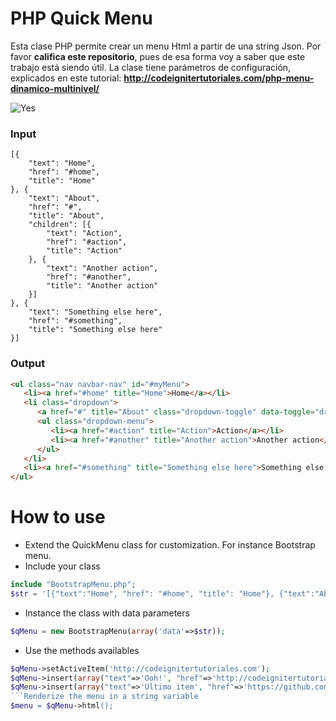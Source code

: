 # PHP Quick Menu
Esta clase PHP permite crear un menu Html a partir de una string Json. Por favor **califica este repositorio**, pues de esa forma voy a saber que este trabajo está siendo útil.
La clase tiene parámetros de configuración, explicados en este tutorial: **http://codeignitertutoriales.com/php-menu-dinamico-multinivel/**

![Yes](http://codeignitertutoriales.com/wp-content/uploads/2017/01/php-menu-dinamico-multinivel.jpg)

### Input
```
[{
	"text": "Home",
	"href": "#home",
	"title": "Home"
}, {
	"text": "About",
	"href": "#",
	"title": "About",
	"children": [{
		"text": "Action",
		"href": "#action",
		"title": "Action"
	}, {
		"text": "Another action",
		"href": "#another",
		"title": "Another action"
	}]
}, {
	"text": "Something else here",
	"href": "#something",
	"title": "Something else here"
}]
```

### Output
```html
<ul class="nav navbar-nav" id="#myMenu">
   <li><a href="#home" title="Home">Home</a></li>
   <li class="dropdown">
      <a href="#" title="About" class="dropdown-toggle" data-toggle="dropdown" role="button" aria-haspopup="true" aria-expanded="false">About <i class="caret"></i></a>
      <ul class="dropdown-menu">
         <li><a href="#action" title="Action">Action</a></li>
         <li><a href="#another" title="Another action">Another action</a></li>
      </ul>
   </li>
   <li><a href="#something" title="Something else here">Something else here</a></li>
</ul>
```
# How to use
* Extend the QuickMenu class for customization. For instance Bootstrap menu.
* Include your class
```php
include "BootstrapMenu.php";
$str = '[{"text":"Home", "href": "#home", "title": "Home"}, {"text":"About", "href": "#", "title": "About", "children": [{"text":"Action", "href": "#action", "title": "Action"}, {"text":"Another action", "href": "#another", "title": "Another action"}]}, {"text":"Something else here", "href": "#something", "title": "Something else here"}]';
```
* Instance the class with data parameters
```php
$qMenu = new BootstrapMenu(array('data'=>$str));
```
* Use the methods availables
```php
$qMenu->setActiveItem('http://codeignitertutoriales.com');
$qMenu->insert(array("text"=>'Ooh!', "href"=>'http://codeignitertutoriales.com', "title"=>'Awesome'), 'Another action', 'About');
$qMenu->insert(array("text"=>'Ultimo item', "href"=>'https://github.com/davicotico', "title"=>'My Github'));
```Renderize the menu in a string variable
$menu = $qMenu->html();
